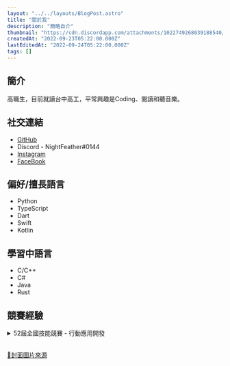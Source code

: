 ```yaml
---
layout: "../../layouts/BlogPost.astro"
title: "關於我"
description: "簡略自介"
thumbnail: "https://cdn.discordapp.com/attachments/1022749268039188540/1022962743894093904/agathe-2cdvYh6ULCs-unsplash.jpg"
createdAt: "2022-09-23T05:22:00.000Z"
lastEditedAt: "2022-09-24T05:22:00.000Z"
tags: []
---
```


## 簡介


高職生，目前就讀台中高工，平常興趣是Coding、閱讀和聽音樂。


## 社交連結

- [GitHub](https://github.com/NightFeather0615)
- Discord - NightFeather#0144
- [Instagram](https://www.instagram.com/nf_0615/)
- [FaceBook](https://www.facebook.com/NF0615/)

## 偏好/擅長語言

- Python
- TypeScript
- Dart
- Swift
- Kotlin

## 學習中語言

- C/C++
- C#
- Java
- Rust

## 競賽經驗


<details>
  <summary>52屆全國技能競賽 - 行動應用開發</summary>

- 分區賽(中區) - 第三名
- 全國賽 - 第五名


</details>


<br/>


[🔗封面圖片來源](https://unsplash.com/photos/2cdvYh6ULCs)

